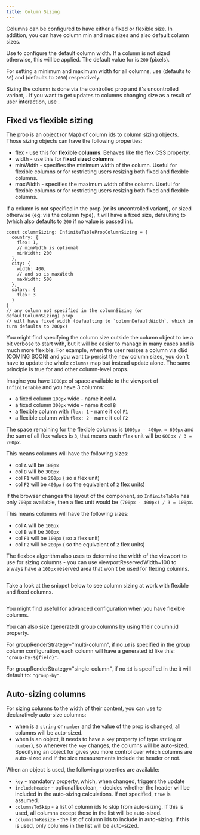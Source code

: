 ```yaml
---
title: Column Sizing
---
```


Columns can be configured to have either a fixed or flexible size. In addition, you can have column min and max sizes and also default column sizes.

<Note>

Use <PropLink name="columnDefaultWidth"/> to configure the default column width. If a column is not sized otherwise, this will be applied. The default value for <PropLink name="columnDefaultWidth"/> is `200` (pixels).

For setting a minimum and maximum width for all columns, use <PropLink name="columnMinWidth"/> (defaults to `30`) and <PropLink name="columnMaxWidth"/> (defaults to `2000`) respectively.

</Note>

Sizing the column is done via the controlled <PropLink name="columnSizing"/> prop and it's uncontrolled variant, <PropLink name="defaultColumnSizing" />. If you want to get updates to columns changing size as a result of user interaction, use <PropLink name="onColumnSizingChange" />.


## Fixed vs flexible sizing

The <PropLink name="columnSizing" /> prop is an object (or Map) of column ids to column sizing objects. Those sizing objects can have the following properties:
 * <PropLink name="columnSizing.flex">flex</PropLink> - use this for <b>flexible columns</b>. Behaves like the flex CSS property.
 * <PropLink name="columnSizing.width">width</PropLink> - use this for <b>fixed sized columns</b>
 * <PropLink name="columnSizing.minWidth">minWidth</PropLink> - specifies the minimum width of the column. Useful for flexible columns or for restricting users resizing both fixed and flexible columns.
 * <PropLink name="columnSizing.maxWidth">maxWidth</PropLink> - specifies the maximum width of the column. Useful for flexible columns or for restricting users resizing both fixed and flexible columns.

<Note>

If a column is not specified in the <PropLink name="columnSizing" /> prop (or its uncontrolled variant), or sized otherwise (eg: via the column type), it will have a fixed size, defaulting to <PropLink name="columnDefaultWidth"/> (which also defaults to `200` if no value is passed in).

</Note>


```tsx
const columnSizing: InfiniteTablePropColumnSizing = {
  country: {
    flex: 1,
    // minWidth is optional
    minWidth: 200
  },
  city: {
    width: 400,
    // and so is maxWidth
    maxWidth: 500
  },
  salary: {
    flex: 3
  }
}
// any column not specified in the columnSizing (or defaultColumnSizing) prop
// will have fixed width (defaulting to `columnDefaultWidth`, which in turn defaults to 200px)
```

<Note>

You might find specifying the column size outside the column object to be a bit verbose to start with, but it will be easier to manage in many cases and is much more flexible. For example, when the user resizes a column via d&d (COMING SOON) and you want to persist the new column sizes, you don't have to update the whole `columns` map but instead update <PropLink name="columnSizing"/> alone.
The same principle is true for <PropLink name="columnPinning" /> and other column-level props.

</Note>

<DeepDive title="Flexible sizing explained" excerpt="The way flex sizing is implemented is similar to how CSS flexbox algorithm works. Explore this section to find out more details.">

Imagine you have `1000px` of space available to the viewport of `InfiniteTable` and you have 3 columns: 
* a fixed column `100px` wide - name it col `A`
* a fixed column `300px` wide - name it col `B`
* a flexible column with `flex: 1` - name it col `F1`
* a flexible column with `flex: 2` - name it col `F2`

The space remaining for the flexible columns is `1000px - 400px = 600px` and the sum of all flex values is `3`, that means each `flex` unit will be `600px / 3 = 200px`.

This means columns will have the following sizes:
 * col `A` will be `100px`
 * col `B` will be `300px`
 * col `F1` will be `200px` ( so a flex unit)
 * col `F2` will be `400px` ( so the equivalent of `2` flex units)

If the browser changes the layout of the component, so `InfiniteTable` has only `700px` available, then a flex unit would be `(700px - 400px) / 3 = 100px`.

This means columns will have the following sizes:
 * col `A` will be `100px`
 * col `B` will be `300px`
 * col `F1` will be `100px` ( so a flex unit)
 * col `F2` will be `200px` ( so the equivalent of `2` flex units)

 The flexbox algorithm also uses <PropLink name="viewportReservedWidth" /> to determine the width of the viewport to use for sizing columns - you can use <PropLink name="viewportReservedWidth">viewportReservedWidth=100</PropLink> to always have a `100px` reserved area that won't be used for flexing columns.


 <Sandpack title="Using viewportReservedWidth to reserve whitespace when you have flexible columns">

```tsx file=../../reference/viewportReservedWidth-example.page.tsx
```
</Sandpack>


</DeepDive>

Take a look at the snippet below to see column sizing at work with flexible and fixed columns.

<Sandpack title="Using controlled columnSizing">

```tsx file=../../reference/columnSizing-example.page.tsx
```
</Sandpack>

<Note>

You might find <PropLink name="viewportReservedWidth" /> useful for advanced configuration when you have flexible columns.

</Note>


<Gotcha>

You can also size (generated) group columns by using their <PropLink name="columns.id">column.id</PropLink> property.

For <PropLink name="groupRenderStrategy">groupRenderStrategy="multi-column"</PropLink>, if no `id` is specified in the group column configuration, each column will have a generated id like this: `"group-by-${field}"`.

For <PropLink name="groupRenderStrategy">groupRenderStrategy="single-column"</PropLink>, if no `id` is specified in the <PropLink name="groupColumn" /> it will default to: `"group-by"`.


</Gotcha>

## Auto-sizing columns

For sizing columns to the width of their content, you can use <PropLink name="autoSizeColumnsKey" /> to declaratively auto-size columns:

- when <PropLink name="autoSizeColumnsKey" /> is a `string` or `number` and the value of the prop is changed, all columns will be auto-sized.
- when <PropLink name="autoSizeColumnsKey" /> is an object, it needs to have a `key` property (of type `string` or `number`), so whenever the `key` changes, the columns will be auto-sized. Specifying an object for <PropLink name="autoSizeColumnsKey" /> gives you more control over which columns are auto-sized and if the size measurements include the header or not.

When an object is used, the following properties are available:

 * `key` - mandatory property, which, when changed, triggers the update
 * `includeHeader` - optional boolean, - decides whether the header will be included in the auto-sizing calculations. If not specified, `true` is assumed.
 * `columnsToSkip` - a list of column ids to skip from auto-sizing. If this is used, all columns except those in the list will be auto-sized.
 * `columnsToResize` - the list of column ids to include in auto-sizing. If this is used, only columns in the list will be auto-sized.


<Sandpack title="Auto-sizing columns">

```tsx file=../../reference/autoSizeColumnsKey-example.page.tsx
```

</Sandpack>
